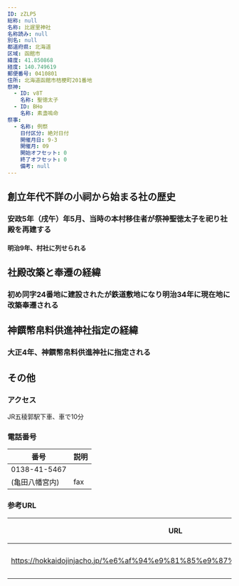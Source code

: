 ```yaml
---
ID: zZLP5
総称: null
名称: 比遅里神社
名称読み: null
別名: null
都道府県: 北海道
区域: 函館市
緯度: 41.850868
経度: 140.749619
郵便番号: 0410801
住所: 北海道函館市桔梗町201番地
祭神:
  - ID: v8T
    名称: 聖徳太子
  - ID: BHo
    名称: 素盞嗚命
祭事:
  - 名称: 例祭
    日付区分: 絶対日付
    開催月日: 9-3
    開催月: 09
    開始オフセット: 0
    終了オフセット: 0
    備考: null
---
```


## 創立年代不詳の小祠から始まる社の歴史

### 安政5年（戌午）年5月、当時の本村移住者が祭神聖徳太子を祀り社殿を再建する

#### 明治9年、村社に列せられる

## 社殿改築と奉遷の経緯

### 初め同字24番地に建設されたが鉄道敷地になり明治34年に現在地に改築奉遷される

## 神饌幣帛料供進神社指定の経緯

### 大正4年、神饌幣帛料供進神社に指定される

## その他

### アクセス

JR五稜郭駅下車、車で10分

### 電話番号

| 番号           | 説明 |
| -------------- | ---- |
| 0138-41-5467   |      |
| (亀田八幡宮内) | fax  |

### 参考URL

| URL                                                                        | 説明   |
| -------------------------------------------------------------------------- | ------ |
| https://hokkaidojinjacho.jp/%e6%af%94%e9%81%85%e9%87%8c%e7%a5%9e%e7%a4%be/ | 神社庁 |
